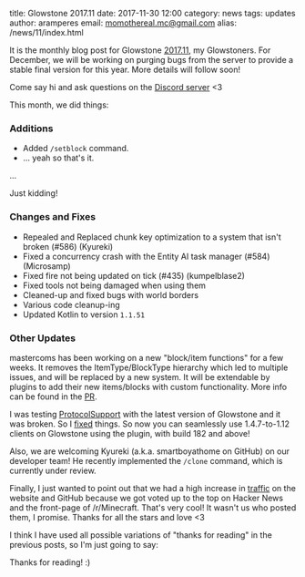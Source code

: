 title: Glowstone 2017.11
date: 2017-11-30 12:00
category: news
tags: updates
author: aramperes
email: momothereal.mc@gmail.com
alias: /news/11/index.html

It is the monthly blog post for Glowstone [2017.11](https://github.com/GlowstoneMC/Glowstone/releases/tag/2017.11.0), my Glowstoners. For December, we will be working on purging bugs from the server to provide a stable final version for this year. More details will follow soon!

Come say hi and ask questions on the [Discord server](https://discord.gg/TFJqhsC) <3

This month, we did things:

### Additions

* Added `/setblock` command.
* ... yeah so that's it.



...



Just kidding!

### Changes and Fixes

* Repealed and Replaced chunk key optimization to a system that isn't broken (#586) (Kyureki)
* Fixed a concurrency crash with the Entity AI task manager (#584) (Microsamp)
* Fixed fire not being updated on tick (#435) (kumpelblase2)
* Fixed tools not being damaged when using them
* Cleaned-up and fixed bugs with world borders
* Various code cleanup-ing
* Updated Kotlin to version `1.1.51`

### Other Updates

mastercoms has been working on a new "block/item functions" for a few weeks. It removes the ItemType/BlockType hierarchy which led to multiple issues, and will be replaced by a new system. It will be extendable by plugins to add their new items/blocks with custom functionality. More info can be found in the [PR](https://github.com/GlowstoneMC/Glowstone/pull/587).

I was testing [ProtocolSupport](http://protocolsupport.true-games.org/) with the latest version of Glowstone and it was broken. So I [fixed](https://github.com/ProtocolSupport/ProtocolSupport/pull/748) things. So now you can seamlessly use 1.4.7-to-1.12 clients on Glowstone using the plugin, with build 182 and above!

Also, we are welcoming Kyureki (a.k.a. smartboyathome on GitHub) on our developer team! He recently implemented the `/clone` command, which is currently under review.

Finally, I just wanted to point out that we had a high increase in [traffic](https://i.imgur.com/1Me1dZf.png) on the website and GitHub because we got voted up to the top on Hacker News and the front-page of /r/Minecraft. That's very cool! It wasn't us who posted them, I promise. Thanks for all the stars and love <3


I think I have used all possible variations of "thanks for reading" in the previous posts, so I'm just going to say:

Thanks for reading! :)
